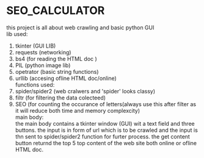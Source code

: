 # SEO_CALCULATOR
this project is all about web crawling and basic python GUI      
lib used:      
  1. tkinter (GUI LIB)      
  2. requests (networking)       
  3. bs4 (for reading the HTML doc )      
  4. PIL (python image lib)     
  5. opetrator (basic string functions)     
  6. urllib (accesing ofline HTML doc/online)      
functions used:     
  1. spider/spider2 (web cralwers and 'spider' looks classy)      
  2. filtr (for  filtering the data colecteed)            
  3. SEO (for counting the occurance of letters(always use this after filter as it will reduce both time and memory complexcity)          
 main body:       
  the main body contains a tkinter window (GUI) wit a text field and three buttons. the input is in form of url which is to be 
  crawled and the input is thn sent to spider/spider2 function for furter process. the get content button returnd the top 5 top
  content of the web site both online or ofline HTML doc.

